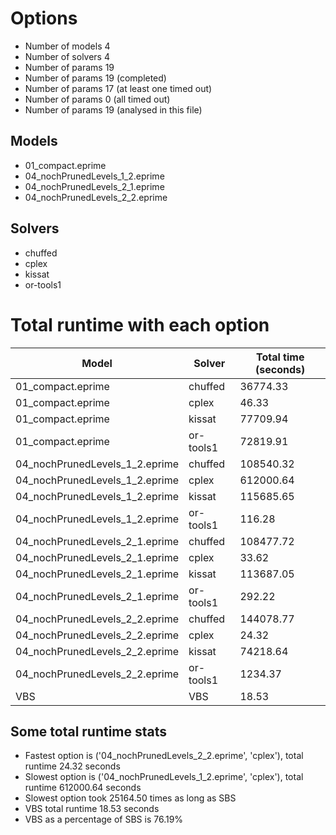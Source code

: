 

# Options


- Number of models 4
- Number of solvers 4
- Number of params 19
- Number of params       19 (completed)
- Number of params       17 (at least one timed out)
- Number of params        0 (all timed out)
- Number of params       19 (analysed in this file)


## Models


 - 01_compact.eprime
 - 04_nochPrunedLevels_1_2.eprime
 - 04_nochPrunedLevels_2_1.eprime
 - 04_nochPrunedLevels_2_2.eprime


## Solvers


 - chuffed
 - cplex
 - kissat
 - or-tools1


# Total runtime with each option


 | Model | Solver | Total time (seconds) | 
 | -- | -- | -- | 
 | 01_compact.eprime | chuffed | 36774.33 | 
 | 01_compact.eprime | cplex | 46.33 | 
 | 01_compact.eprime | kissat | 77709.94 | 
 | 01_compact.eprime | or-tools1 | 72819.91 | 
 | 04_nochPrunedLevels_1_2.eprime | chuffed | 108540.32 | 
 | 04_nochPrunedLevels_1_2.eprime | cplex | 612000.64 | 
 | 04_nochPrunedLevels_1_2.eprime | kissat | 115685.65 | 
 | 04_nochPrunedLevels_1_2.eprime | or-tools1 | 116.28 | 
 | 04_nochPrunedLevels_2_1.eprime | chuffed | 108477.72 | 
 | 04_nochPrunedLevels_2_1.eprime | cplex | 33.62 | 
 | 04_nochPrunedLevels_2_1.eprime | kissat | 113687.05 | 
 | 04_nochPrunedLevels_2_1.eprime | or-tools1 | 292.22 | 
 | 04_nochPrunedLevels_2_2.eprime | chuffed | 144078.77 | 
 | 04_nochPrunedLevels_2_2.eprime | cplex | 24.32 | 
 | 04_nochPrunedLevels_2_2.eprime | kissat | 74218.64 | 
 | 04_nochPrunedLevels_2_2.eprime | or-tools1 | 1234.37 | 
 | VBS | VBS | 18.53 | 


## Some total runtime stats


 - Fastest option is ('04_nochPrunedLevels_2_2.eprime', 'cplex'), total runtime 24.32 seconds
 - Slowest option is ('04_nochPrunedLevels_1_2.eprime', 'cplex'), total runtime 612000.64 seconds
 - Slowest option took 25164.50 times as long as SBS
 - VBS total runtime 18.53 seconds
 - VBS as a percentage of SBS is 76.19%
